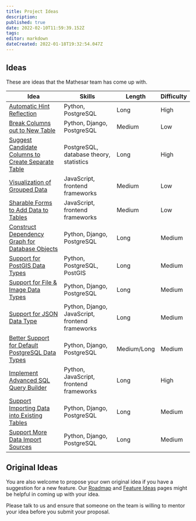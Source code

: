 ```yaml
---
title: Project Ideas
description: 
published: true
date: 2022-02-10T11:59:39.152Z
tags: 
editor: markdown
dateCreated: 2022-01-18T19:32:54.047Z
---
```


## Ideas

These are ideas that the Mathesar team has come up with.

| Idea | Skills | Length | Difficulty |
|-|-|-|-|
| [Automatic Hint Reflection](/en/community/mentoring/project-ideas/automatic-hint-reflection) | Python, PostgreSQL | Long | High |
| [Break Columns out to New Table](/en/community/mentoring/project-ideas/break-out-columns) | Python, Django, PostgreSQL | Medium | Low |
| [Suggest Candidate Columns to Create Separate Table](/en/community/mentoring/project-ideas/suggest-candidate-columns) | PostgreSQL, database theory, statistics | Long | High |
| [Visualization of Grouped Data](/en/community/mentoring/project-ideas/visualization-of-grouped-data) | JavaScript, frontend frameworks | Medium | Low |
| [Sharable Forms to Add Data to Tables](/en/community/mentoring/project-ideas/sharable-forms) | JavaScript, frontend frameworks  | Medium | Low |
| [Construct Dependency Graph for Database Objects](/en/community/mentoring/project-ideas/dependency-graph) | Python, Django, PostgreSQL | Long | Medium |
| [Support for PostGIS Data Types](/en/community/mentoring/project-ideas/postgis-data-types) | Python, PostgreSQL, PostGIS | Long | Medium |
| [Support for File & Image Data Types](/en/community/mentoring/project-ideas/file-data-types) | Python, Django, PostgreSQL | Long | Medium |
| [Support for JSON Data Type](/en/community/mentoring/project-ideas/json-data-type) |Python, Django, JavaScript, frontend frameworks | Long | Medium |
| [Better Support for Default PostgreSQL Data Types](/en/community/mentoring/project-ideas/support-default-postgres-types) | Python, Django, PostgreSQL | Medium/Long | Medium |
| [Implement Advanced SQL Query Builder](/en/community/mentoring/project-ideas/web-sql-editor)| Python, JavaScript, frontend frameworks | Long | High |
| [Support Importing Data into Existing Tables](/en/community/mentoring/project-ideas/import-data-into-existing-tables) | Python, Django, PostgreSQL | Long | Medium |
| [Support More Data Import Sources](/en/community/mentoring/project-ideas/more-data-import-sources) | Python, Django, PostgreSQL | Long | Medium |

## Original Ideas

You are also welcome to propose your own original idea if you have a suggestion for a new feature. Our [Roadmap](/en/product/roadmap) and [Feature Ideas](/en/product/feature-ideas) pages might be helpful in coming up with your idea.

Please talk to us and ensure that someone on the team is willing to mentor your idea before you submit your proposal.
